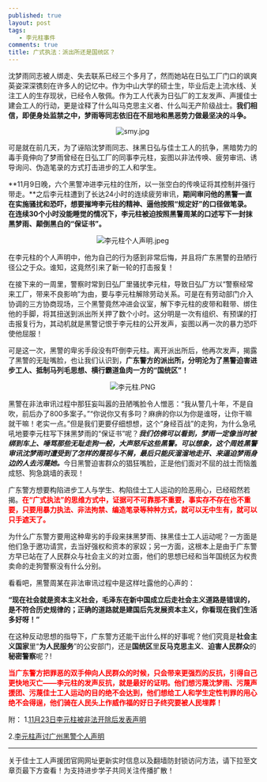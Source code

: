 ```yaml
---
published: true
layout: post
tags: 
   - 李元柱事件
comments: true
title: 广式执法：派出所还是国统区？
---
```


沈梦雨同志被人绑走、失去联系已经三个多月了，然而她站在日弘工厂门口的飒爽英姿深深镌刻在许多人的记忆中。作为中山大学的硕士生，毕业后走上流水线、关注工人的生存现状，已经令人敬佩。作为工人代表为日弘厂的工友发声、声援佳士建会工人的行动，更是诠释了什么叫马克思主义者、什么叫无产阶级战士。**我们相信，即便身处监禁之中，梦雨等同志依旧在不屈地和黑恶势力做最坚决的斗争。**

<p align="center"><img src="https://i.loli.net/2018/11/24/5bf91c4fa7dfc.jpg" alt="smy.jpg" title="smy.jpg" /></p>

可是就在前几天，为了诬陷沈梦雨同志、抹黑日弘与佳士工人的抗争，黑暗势力的毒手竟伸向了梦雨曾经在日弘工厂的同事李元柱，妄图以非法传唤、疲劳审讯、诱导询问、伪造笔录的方式打击进步的工人和学生。

**11月9日晚，六个黑警冲进李元柱的住所，以一张空白的传唤证将其控制并强行带走。**之后李元柱遭到了长达24小时的连续疲劳审讯，**期间审问他的黑警一直在实施骚扰和恐吓，想要摧垮李元柱的精神、逼他按照“规定好”的口径做笔录。在连续30个小时没能睡觉的情况下，李元柱被迫按照黑警周某的口述写下一封抹黑梦雨、颠倒黑白的“保证书”。**

<p align="center"><img src="https://i.loli.net/2018/11/14/5bebeb273a8f5.jpeg" alt="李元柱个人声明.jpeg" title="李元柱个人声明.jpeg" /></p>

在李元柱的个人声明中，他为自己的行为感到非常后悔，并且将广东黑警的丑陋行径公之于众。谁知，这竟然引来了新一轮的打击报复！

在接下来的一周里，警察时常到日弘厂里骚扰李元柱，导致日弘厂方以“警察经常来工厂，带来不良影响”为由，要与李元柱解除劳动关系。可是在有劳动部门介入协调的三方协商现场，三个黑警竟然冲进会议室，解下李元柱的皮带和鞋带、绑住他的手脚，将其扭送到派出所关押了数个小时。这分明是一次有组织、有预谋的打击报复行为，其动机就是黑警记恨于李元柱的公开发声，妄图以再一次的暴力恐吓使他屈服！

可是这一次，黑警的卑劣手段没有吓倒李元柱。离开派出所后，他再次发声，揭露了黑警的无耻嘴脸，也让我们认识到，**广东警方的派出所，分明沦为了黑警迫害进步工人、抵制马列毛思想、横行霸道鱼肉一方的“国统区”！**

<p align="center"><img src="https://i.loli.net/2018/11/24/5bf91c640d0e2.png" alt="李元柱.PNG" title="李元柱.PNG" /></p>

黑警在非法审讯过程中那狂妄叫嚣的丑陋嘴脸令人憎恶：“我从警几十年，不是自吹，前后办了800多案子。”“你说你又有多叼？麻痹的你以为你是谁呀，让你干嘛就干嘛！老实一点。”但是我们更要仔细想想，这个“身经百战”的走狗，为什么急吼吼地要李元柱写下抹黑梦雨的“保证书”呢？<strong>*我们仿佛可以看到，梦雨一定像当时被绑到车上、唾骂那些无耻走狗一般，大声怒斥这些黑警。可以想象，这个周姓黑警审讯沈梦雨时遭受到了怎样的蔑视与不屑，最后只能灰溜溜地走开、来逼迫梦雨身边的人去污蔑她。*</strong>今日黑警迫害群众的猖狂嘴脸，正是他们面对不屈的战士而恼羞成怒、狗急跳墙的表现！

广东警方想要构陷进步工人与学生、构陷佳士工人运动的险恶用心，已经昭然若揭。<span style="color: #ff0000;"><strong>在“广式执法”的思维方式中，证据可不可靠那不重要，事实存不存在也不重要，只要用暴力执法、非法拘禁、编造笔录等种种方式，就可以无中生有，就可以只手遮天了。</strong></span>

为什么广东警方要用这种卑劣的手段来抹黑梦雨、抹黑佳士工人运动呢？一方面是他们急于邀功请赏，去当好强权和资本的家奴；另一方面，这根本上是由于广东警方早已站在了人民群众与社会主义的对立面，他们的思想已经和当年国统区为权贵卖命的走狗警察没有什么分别。

看看吧，黑警周某在非法审讯过程中是这样吐露他的心声的：

**“现在社会就是资本主义社会，毛泽东在新中国成立后走社会主义道路是错误的，是不符合历史规律的；正确的道路就是建国后先发展资本主义，你看现在我们生活多好呀！”**

在这种反动思想的指导下，广东警方还能干出什么样的好事呢？他们究竟是**社会主义国家**里“**为人民服务**”的公安部门，还是**国统区**里**反马克思主义**、**迫害人民群众**的**秘密警察**呢？!

<span style="color: #ff0000;"><strong>当广东警方把罪恶的双手伸向人民群众的时候，只会带来更强烈的反抗，引得自己更快地灭亡——李元柱的发声反抗，就是最好的证明。他们想污蔑沈梦雨、污蔑声援团、污蔑佳士工人运动的目的绝不会达到，他们想给工人和学生定性判罪的用心绝不会得逞，他们骑在人民头上作威作福的好日子终究要被人民埋葬！</strong></span>

附：
1.[11月23日李元柱被非法开除后发表声明](https://streamable.com/kydy8)

2.[李元柱声讨广州黑警个人声明](https://zhaoxuntongzhi2018.github.io/lyzsm02)

---
关于佳士工人声援团官网网址更新实时信息以及翻墙防封锁访问方法，请下拉至文章页最下方查看！为支持进步学子共同关注传播扩散！

